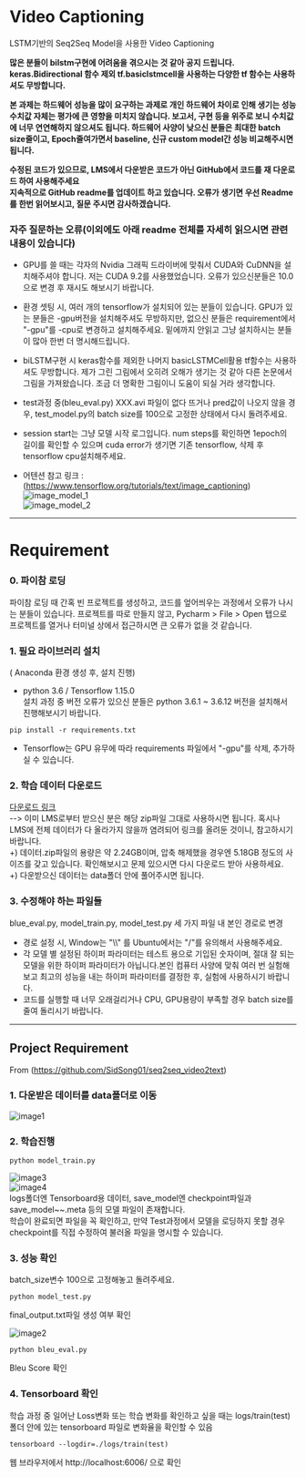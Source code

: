 # Video Captioning
LSTM기반의 Seq2Seq Model을 사용한 Video Captioning

__많은 분들이 bilstm구현에 어려움을 겪으시는 것 같아 공지 드립니다. keras.Bidirectional 함수 제외 tf.basiclstmcell을 사용하는 다양한 tf 함수는 사용하셔도 무방합니다.__   
   
__본 과제는 하드웨어 성능을 많이 요구하는 과제로 개인 하드웨어 차이로 인해 생기는 성능 수치값 자체는 평가에 큰 영향을 미치지 않습니다. 보고서, 구현 등을 위주로 보니 수치값에 너무 연연해하지 않으셔도 됩니다. 하드웨어 사양이 낮으신 분들은 최대한 batch size줄이고, Epoch줄여가면서 baseline, 신규 custom model간 성능 비교해주시면 됩니다.__   
   
__수정된 코드가 있으므로, LMS에서 다운받은 코드가 아닌 GitHub에서 코드를 재 다운로드 하여 사용해주세요__   
__지속적으로 GitHub readme를 업데이트 하고 있습니다. 오류가 생기면 우선 Readme를 한번 읽어보시고, 질문 주시면 감사하겠습니다.__

### 자주 질문하는 오류(이외에도 아래 readme 전체를 자세히 읽으시면 관련 내용이 있습니다)   

- GPU를 쓸 때는 각자의 Nvidia 그래픽 드라이버에 맞춰서 CUDA와 CuDNN을 설치해주셔야 합니다. 저는 CUDA 9.2를 사용했었습니다. 오류가 있으신분들은 10.0으로 변경 후 재시도 해보시기 바랍니다.   

- 환경 셋팅 시, 여러 개의 tensorflow가 설치되어 있는 분들이 있습니다. GPU가 있는 분들은 -gpu버전을 설치해주셔도 무방하지만, 없으신 분들은 requirement에서 "-gpu"를 -cpu로 변경하고 설치해주세요. 밑에까지 안읽고 그냥 설치하시는 분들이 많아 한번 더 명시해드립니다.   

- biLSTM구현 시 keras함수를 제외한 나머지 basicLSTMCell활용 tf함수는 사용하셔도 무방합니다. 제가 그린 그림에서 오히려 오해가 생기는 것 같아 다른 논문에서 그림을 가져왔습니다. 조금 더 명확한 그림이니 도움이 되실 거라 생각합니다.   

- test과정 중(bleu_eval.py) XXX.avi 파일이 없다 뜨거나 pred값이 나오지 않을 경우, test_model.py의 batch size를 100으로 고정한 상태에서 다시 돌려주세요.   

- session start는 그냥 모델 시작 로그입니다. num steps를 확인하면 1epoch의 길이를 확인할 수 있으며 cuda error가 생기면 기존 tensorflow, 삭제 후 tensorflow cpu설치해주세요.   
 
- 어텐션 참고 링크 : (https://www.tensorflow.org/tutorials/text/image_captioning)
![image_model_1](./bilstm_image.jpg)   
![image_model_2](./attention.jpg)
------------

# Requirement

### __0. 파이참 로딩__ ###   
파이참 로딩 때 간혹 빈 프로젝트를 생성하고, 코드를 엎어씌우는 과정에서 오류가 나시는 분들이 있습니다.
프로젝트를 따로 만들지 않고, Pycharm > File > Open 탭으로 프로젝트를 열거나 터미널 상에서 접근하시면 큰 오류가 없을 것 같습니다.

### __1. 필요 라이브러리 설치__ ###   
( Anaconda 환경 생성 후, 설치 진행)   
- python 3.6 / Tensorflow 1.15.0    
설치 과정 중 버전 오류가 있으신 분들은 python 3.6.1 ~ 3.6.12 버전을 설치해서 진행해보시기 바랍니다.
```
pip install -r requirements.txt
```
- Tensorflow는 GPU 유무에 따라 requirements 파일에서 "-gpu"를 삭제, 추가하실 수 있습니다.   

### __2. 학습 데이터 다운로드__ ###   

[다운로드 링크](https://drive.google.com/file/d/1WV12AvojTshyfsDAkmDhkxw7qUcGPgGm/view?usp=sharing)   
--> 이미 LMS로부터 받으신 분은 해당 zip파일 그대로 사용하시면 됩니다. 혹시나 LMS에 전체 데이터가 다 올라가지 않을까 염려되어 링크를 올려둔 것이니, 참고하시기 바랍니다.   
+) 데이터.zip파일의 용량은 약 2.24GB이며, 압축 해제했을 경우엔 5.18GB 정도의 사이즈를 갖고 있습니다. 확인해보시고 문제 있으시면 다시 다운로드 받아 사용하세요.   
+) 다운받으신 데이터는 data폴더 안에 풀어주시면 됩니다.

### __3. 수정해야 하는 파일들__ ###
blue_eval.py, model_train.py, model_test.py 세 가지 파일 내 본인 경로로 변경   

- 경로 설정 시, Window는 "\\\\" 를 Ubuntu에서는 "/"를 유의해서 사용해주세요.
- 각 모델 별 설정된 하이퍼 파라미터는 테스트 용으로 기입된 숫자이며, 절대 잘 되는 모델을 위한 하이퍼 파라미터가 아닙니다.본인 컴퓨터 사양에 맞춰 여러 번 실험해보고 최고의 성능을 내는 하이퍼 파라미터를 결정한 후, 실험에 사용하시기 바랍니다.   
- 코드를 실행할 때 너무 오래걸리거나 CPU, GPU용량이 부족할 경우 batch size를 줄여 돌리시기 바랍니다.   

------------

## Project Requirement
From (https://github.com/SidSong01/seq2seq_video2text)   

### __1. 다운받은 데이터를 data폴더로 이동__ ###
![image1](./directory.jpg)

### __2. 학습진행__ ###   
  ```
  python model_train.py
  ```   
  
  ![image3](./save_model_image.jpg)   
  ![image4](./logs_image.jpg)   
  logs폴더엔 Tensorboard용 데이터, save_model엔 checkpoint파일과 save_model~~.meta 등의 모델 파일이 존재합니다.   
  학습이 완료되면 파일을 꼭 확인하고, 만약 Test과정에서 모델을 로딩하지 못할 경우 checkpoint를 직접 수정하여 불러올 파일을 명시할 수 있습니다.   
  
### __3. 성능 확인__ ###   
  batch_size변수 100으로 고정해놓고 돌려주세요.

  ```
  python model_test.py
  ```
  final_output.txt파일 생성 여부 확인   
  
  ![image2](./final_output_image.jpg)
  ```
  python bleu_eval.py
  ```
  Bleu Score 확인   
    
### __4. Tensorboard 확인__ ###   

   학습 과정 중 일어난 Loss변화 또는 학습 변화를 확인하고 싶을 때는
   logs/train(test)폴더 안에 있는 tensorboard 파일로 변화율을 확인할 수 있음
   ```
   tensorboard --logdir=./logs/train(test)
   ```
   웹 브라우저에서 http://localhost:6006/ 으로 확인   
   
